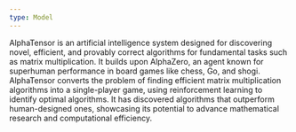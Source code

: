 ```yaml
---
type: Model
---
```


AlphaTensor is an artificial intelligence system designed for discovering novel, efficient, and provably correct algorithms for fundamental tasks such as matrix multiplication. It builds upon AlphaZero, an agent known for superhuman performance in board games like chess, Go, and shogi. AlphaTensor converts the problem of finding efficient matrix multiplication algorithms into a single-player game, using reinforcement learning to identify optimal algorithms. It has discovered algorithms that outperform human-designed ones, showcasing its potential to advance mathematical research and computational efficiency.